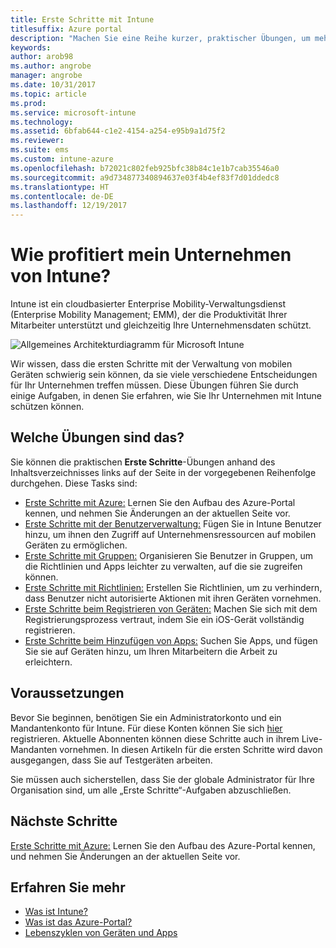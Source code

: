 ```yaml
---
title: Erste Schritte mit Intune
titlesuffix: Azure portal
description: "Machen Sie eine Reihe kurzer, praktischer Übungen, um mehr über Intune zu erfahren."
keywords: 
author: arob98
ms.author: angrobe
manager: angrobe
ms.date: 10/31/2017
ms.topic: article
ms.prod: 
ms.service: microsoft-intune
ms.technology: 
ms.assetid: 6bfab644-c1e2-4154-a254-e95b9a1d75f2
ms.reviewer: 
ms.suite: ems
ms.custom: intune-azure
ms.openlocfilehash: b72021c802feb925bfc38b84c1e1b7cab35546a0
ms.sourcegitcommit: a9d734877340894637e03f4b4ef83f7d01ddedc8
ms.translationtype: HT
ms.contentlocale: de-DE
ms.lasthandoff: 12/19/2017
---
```

# <a name="what-can-intune-do-for-my-company"></a>Wie profitiert mein Unternehmen von Intune?

Intune ist ein cloudbasierter Enterprise Mobility-Verwaltungsdienst (Enterprise Mobility Management; EMM), der die Produktivität Ihrer Mitarbeiter unterstützt und gleichzeitig Ihre Unternehmensdaten schützt.

![Allgemeines Architekturdiagramm für Microsoft Intune](/intune/media/intunearchitecture.svg)

Wir wissen, dass die ersten Schritte mit der Verwaltung von mobilen Geräten schwierig sein können, da sie viele verschiedene Entscheidungen für Ihr Unternehmen treffen müssen. Diese Übungen führen Sie durch einige Aufgaben, in denen Sie erfahren, wie Sie Ihr Unternehmen mit Intune schützen können.

## <a name="what-are-the-exercises"></a>Welche Übungen sind das?

Sie können die praktischen __Erste Schritte__-Übungen anhand des Inhaltsverzeichnisses links auf der Seite in der vorgegebenen Reihenfolge durchgehen. Diese Tasks sind:

* [Erste Schritte mit Azure:](get-started-azure.md) Lernen Sie den Aufbau des Azure-Portal kennen, und nehmen Sie Änderungen an der aktuellen Seite vor.
* [Erste Schritte mit der Benutzerverwaltung:](get-started-users.md) Fügen Sie in Intune Benutzer hinzu, um ihnen den Zugriff auf Unternehmensressourcen auf mobilen Geräten zu ermöglichen.
* [Erste Schritte mit Gruppen:](get-started-groups.md) Organisieren Sie Benutzer in Gruppen, um die Richtlinien und Apps leichter zu verwalten, auf die sie zugreifen können.
* [Erste Schritte mit Richtlinien:](get-started-policies.md) Erstellen Sie Richtlinien, um zu verhindern, dass Benutzer nicht autorisierte Aktionen mit ihren Geräten vornehmen.
* [Erste Schritte beim Registrieren von Geräten:](get-started-enroll.md) Machen Sie sich mit dem Registrierungsprozess vertraut, indem Sie ein iOS-Gerät vollständig registrieren.
* [Erste Schritte beim Hinzufügen von Apps:](get-started-apps.md) Suchen Sie Apps, und fügen Sie sie auf Geräten hinzu, um Ihren Mitarbeitern die Arbeit zu erleichtern.

## <a name="prerequisites"></a>Voraussetzungen

Bevor Sie beginnen, benötigen Sie ein Administratorkonto und ein Mandantenkonto für Intune. Für diese Konten können Sie sich [hier](https://portal.office.com/Signup/Signup.aspx?OfferId=40BE278A-DFD1-470a-9EF7-9F2596EA7FF9&dl=INTUNE_A&ali=1#0%20) registrieren. Aktuelle Abonnenten können diese Schritte auch in ihrem Live-Mandanten vornehmen. In diesen Artikeln für die ersten Schritte wird davon ausgegangen, dass Sie auf Testgeräten arbeiten.

Sie müssen auch sicherstellen, dass Sie der globale Administrator für Ihre Organisation sind, um alle „Erste Schritte“-Aufgaben abzuschließen.

## <a name="next-steps"></a>Nächste Schritte

[Erste Schritte mit Azure:](get-started-azure.md) Lernen Sie den Aufbau des Azure-Portal kennen, und nehmen Sie Änderungen an der aktuellen Seite vor.

## <a name="learn-more"></a>Erfahren Sie mehr

* [Was ist Intune?](introduction-intune.md)
* [Was ist das Azure-Portal?](what-is-intune.md)
* [Lebenszyklen von Geräten und Apps](introduction-device-app-lifecycles.md)
